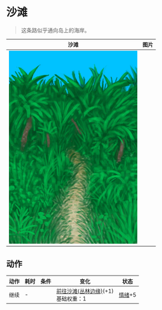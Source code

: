 # 沙滩  
> 这条路似乎通向岛上的海岸。  
  
  沙滩  |   图片   
 ----  |  ----:   
   |  ![](Sprite/JunglePath.png)   
  
## 动作  
动作  |  耗时  |  条件  |  变化  |  状态  
----  |  ----  |  ----  |  ----  |  ----  
继续<br>  |  -  |    |  [前往沙滩(丛林边缘)](Path_OutskirtsToBeach.md)(+1)<br>基础权重：1<br>  |  [情绪](Morale.md)+5  
